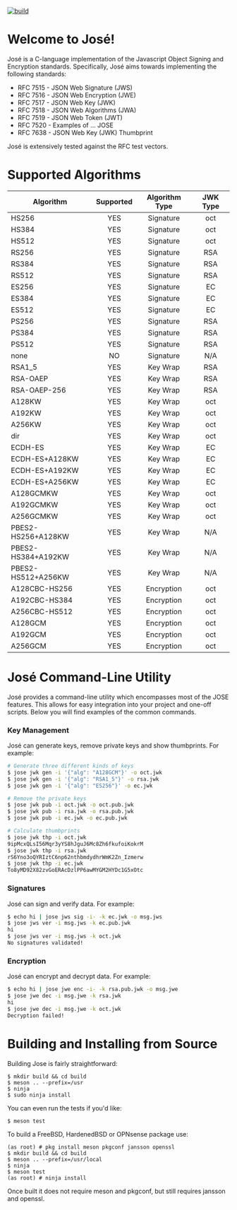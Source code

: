 [![build](https://github.com/latchset/jose/workflows/build/badge.svg)](https://github.com/latchset/jose/actions)

# Welcome to José!

José is a C-language implementation of the Javascript Object Signing and
Encryption standards. Specifically, José aims towards implementing the
following standards:

  * RFC 7515 - JSON Web Signature (JWS)
  * RFC 7516 - JSON Web Encryption (JWE)
  * RFC 7517 - JSON Web Key (JWK)
  * RFC 7518 - JSON Web Algorithms (JWA)
  * RFC 7519 - JSON Web Token (JWT)
  * RFC 7520 - Examples of ... JOSE
  * RFC 7638 - JSON Web Key (JWK) Thumbprint

José is extensively tested against the RFC test vectors.

# Supported Algorithms

| Algorithm          | Supported | Algorithm Type | JWK Type |
|--------------------|:---------:|:--------------:|:--------:|
| HS256              |    YES    |   Signature    |    oct   |
| HS384              |    YES    |   Signature    |    oct   |
| HS512              |    YES    |   Signature    |    oct   |
| RS256              |    YES    |   Signature    |    RSA   |
| RS384              |    YES    |   Signature    |    RSA   |
| RS512              |    YES    |   Signature    |    RSA   |
| ES256              |    YES    |   Signature    |     EC   |
| ES384              |    YES    |   Signature    |     EC   |
| ES512              |    YES    |   Signature    |     EC   |
| PS256              |    YES    |   Signature    |    RSA   |
| PS384              |    YES    |   Signature    |    RSA   |
| PS512              |    YES    |   Signature    |    RSA   |
| none               |     NO    |   Signature    |    N/A   |
| RSA1_5             |    YES    |   Key Wrap     |    RSA   |
| RSA-OAEP           |    YES    |   Key Wrap     |    RSA   |
| RSA-OAEP-256       |    YES    |   Key Wrap     |    RSA   |
| A128KW             |    YES    |   Key Wrap     |    oct   |
| A192KW             |    YES    |   Key Wrap     |    oct   |
| A256KW             |    YES    |   Key Wrap     |    oct   |
| dir                |    YES    |   Key Wrap     |    oct   |
| ECDH-ES            |    YES    |   Key Wrap     |     EC   |
| ECDH-ES+A128KW     |    YES    |   Key Wrap     |     EC   |
| ECDH-ES+A192KW     |    YES    |   Key Wrap     |     EC   |
| ECDH-ES+A256KW     |    YES    |   Key Wrap     |     EC   |
| A128GCMKW          |    YES    |   Key Wrap     |    oct   |
| A192GCMKW          |    YES    |   Key Wrap     |    oct   |
| A256GCMKW          |    YES    |   Key Wrap     |    oct   |
| PBES2-HS256+A128KW |    YES    |   Key Wrap     |    N/A   |
| PBES2-HS384+A192KW |    YES    |   Key Wrap     |    N/A   |
| PBES2-HS512+A256KW |    YES    |   Key Wrap     |    N/A   |
| A128CBC-HS256      |    YES    |   Encryption   |    oct   |
| A192CBC-HS384      |    YES    |   Encryption   |    oct   |
| A256CBC-HS512      |    YES    |   Encryption   |    oct   |
| A128GCM            |    YES    |   Encryption   |    oct   |
| A192GCM            |    YES    |   Encryption   |    oct   |
| A256GCM            |    YES    |   Encryption   |    oct   |

# José Command-Line Utility
José provides a command-line utility which encompasses most of the JOSE
features. This allows for easy integration into your project and one-off
scripts. Below you will find examples of the common commands.

### Key Management

José can generate keys, remove private keys and show thumbprints. For example:

```sh
# Generate three different kinds of keys
$ jose jwk gen -i '{"alg": "A128GCM"}' -o oct.jwk
$ jose jwk gen -i '{"alg": "RSA1_5"}' -o rsa.jwk
$ jose jwk gen -i '{"alg": "ES256"}' -o ec.jwk

# Remove the private keys
$ jose jwk pub -i oct.jwk -o oct.pub.jwk
$ jose jwk pub -i rsa.jwk -o rsa.pub.jwk
$ jose jwk pub -i ec.jwk -o ec.pub.jwk

# Calculate thumbprints
$ jose jwk thp -i oct.jwk
9ipMcxQLsI56Mqr3yYS8hJguJ6Mc8Zh6fkufoiKokrM
$ jose jwk thp -i rsa.jwk
rS6Yno3oQYRIztC6np62nthbmdydhrWmK2Zn_Izmerw
$ jose jwk thp -i ec.jwk
To8yMD92X82zvGoERAcDzlPP6awMYGM2HYDc1G5xOtc
```

### Signatures
José can sign and verify data. For example:

```sh
$ echo hi | jose jws sig -i- -k ec.jwk -o msg.jws
$ jose jws ver -i msg.jws -k ec.pub.jwk
hi
$ jose jws ver -i msg.jws -k oct.jwk
No signatures validated!
```

### Encryption
José can encrypt and decrypt data. For example:

```sh
$ echo hi | jose jwe enc -i- -k rsa.pub.jwk -o msg.jwe
$ jose jwe dec -i msg.jwe -k rsa.jwk
hi
$ jose jwe dec -i msg.jwe -k oct.jwk
Decryption failed!
```

# Building and Installing from Source
Building Jose is fairly straightforward:

    $ mkdir build && cd build
    $ meson .. --prefix=/usr
    $ ninja
    $ sudo ninja install

You can even run the tests if you'd like:

    $ meson test

To build a FreeBSD, HardenedBSD or OPNsense package
use:

    (as root) # pkg install meson pkgconf jansson openssl
    $ mkdir build && cd build
    $ meson .. --prefix=/usr/local
    $ ninja
    $ meson test
    (as root) # ninja install

Once built it does not require meson and pkgconf,
but still requires jansson and openssl.
